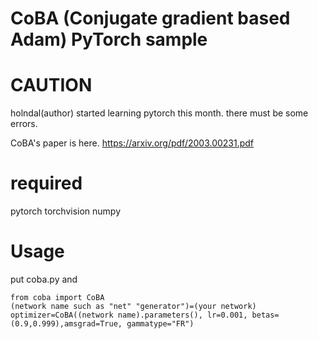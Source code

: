 # CoBA (Conjugate gradient based Adam) PyTorch sample

# CAUTION
holndal(author) started learning pytorch this month. there must be some errors.

CoBA's paper is here.
https://arxiv.org/pdf/2003.00231.pdf

# required
pytorch
torchvision
numpy

# Usage
put coba.py and
```
from coba import CoBA
(network name such as "net" "generator")=(your network)
optimizer=CoBA((network name).parameters(), lr=0.001, betas=(0.9,0.999),amsgrad=True, gammatype="FR")
```
